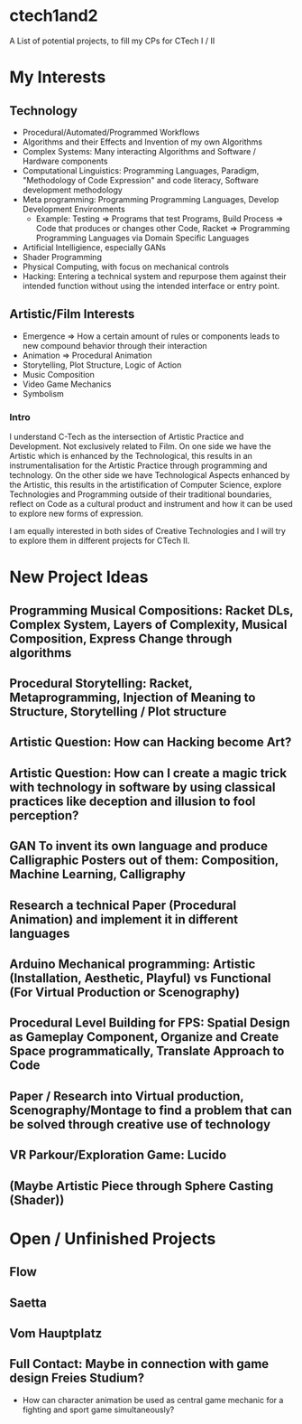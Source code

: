 # ctech1and2
A List of potential projects, to fill my CPs for CTech I / II


# My Interests

## Technology

* Procedural/Automated/Programmed Workflows
* Algorithms and their Effects and Invention of my own Algorithms
* Complex Systems: Many interacting Algorithms and Software / Hardware components
* Computational Linguistics: Programming Languages, Paradigm, "Methodology of Code Expression" and code literacy, Software development methodology
* Meta programming: Programming Programming Languages, Develop Development Environments
  * Example: Testing => Programs that test Programs, Build Process => Code that produces or changes other Code, Racket => Programming Programming Languages via Domain Specific      Languages
* Artificial Intelligience, especially GANs
* Shader Programming
* Physical Computing, with focus on mechanical controls
* Hacking: Entering a technical system and repurpose them against their intended function without using the intended interface or entry point. 


## Artistic/Film Interests

* Emergence => How a certain amount of rules or components leads to new compound behavior through their interaction
* Animation => Procedural Animation
* Storytelling, Plot Structure, Logic of Action
* Music Composition
* Video Game Mechanics
* Symbolism


### Intro 

I understand C-Tech as the intersection of Artistic Practice and Development. Not exclusively related to Film. On one side we have the Artistic which is enhanced by the Technological, this results in an instrumentalisation for the Artistic Practice through programming and technology. On the other side we have Technological Aspects enhanced by the Artistic, this results in the artistification of Computer Science, explore Technologies and Programming outside of their traditional boundaries, reflect on Code as a cultural product and instrument and how it can be used to explore new forms of expression. 

I am equally interested in both sides of Creative Technologies and I will try to explore them in different projects for CTech II.

# New Project Ideas

## Programming Musical Compositions: Racket DLs, Complex System, Layers of Complexity, Musical Composition, Express Change through algorithms

## Procedural Storytelling: Racket, Metaprogramming, Injection of Meaning to Structure, Storytelling / Plot structure

## Artistic Question: How can Hacking become Art? 

## Artistic Question: How can I create a magic trick with technology in software by using classical practices like deception and illusion to fool perception?

## GAN To invent its own language and produce Calligraphic Posters out of them: Composition, Machine Learning, Calligraphy

## Research a technical Paper (Procedural Animation) and implement it in different languages

## Arduino Mechanical programming: Artistic (Installation, Aesthetic, Playful) vs Functional (For Virtual Production or Scenography)

## Procedural Level Building for FPS: Spatial Design as Gameplay Component, Organize and Create Space programmatically, Translate Approach to Code

## Paper / Research into Virtual production, Scenography/Montage to find a problem that can be solved through creative use of technology

## VR Parkour/Exploration Game: Lucido

## (Maybe Artistic Piece through Sphere Casting (Shader))

# Open / Unfinished Projects

## Flow

## Saetta

## Vom Hauptplatz

## Full Contact: Maybe in connection with game design Freies Studium?
* How can character animation be used as central game mechanic for a fighting and sport game simultaneously?

